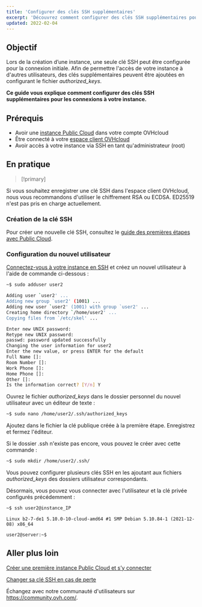 ```yaml
---
title: 'Configurer des clés SSH supplémentaires'
excerpt: 'Découvrez comment configurer des clés SSH supplémentaires pour votre instance Public Cloud'
updated: 2022-02-04
---
```


## Objectif
 
Lors de la création d’une instance, une seule clé SSH peut être configurée pour la connexion initiale. Afin de permettre l'accès de votre instance à d'autres utilisateurs, des clés supplémentaires peuvent être ajoutées en configurant le fichier *authorized_keys*.

**Ce guide vous explique comment configurer des clés SSH supplémentaires pour les connexions à votre instance.**

## Prérequis

- Avoir une [instance Public Cloud](https://www.ovhcloud.com/fr-ca/public-cloud/) dans votre compte OVHcloud
- Être connecté à votre [espace client OVHcloud](https://ca.ovh.com/auth/?action=gotomanager&from=https://www.ovh.com/ca/fr/&ovhSubsidiary=qc)
- Avoir accès à votre instance via SSH en tant qu'administrateur (root)

## En pratique

> [!primary]
>
Si vous souhaitez enregistrer une clé SSH dans l'espace client OVHcloud, nous vous recommandons d'utiliser le chiffrement RSA ou ECDSA. ED25519 n'est pas pris en charge actuellement.
>

### Création de la clé SSH

Pour créer une nouvelle clé SSH, consultez le [guide des premières étapes avec Public Cloud](/pages/public_cloud/compute/public-cloud-first-steps).

### Configuration du nouvel utilisateur

[Connectez-vous à votre instance en SSH](/pages/platform/public-cloud/public-cloud-first-steps#etape-4-connexion-a-votre-instance) et créez un nouvel utilisateur à l'aide de commande ci-dessous :

```bash
~$ sudo adduser user2

Adding user `user2' ...
Adding new group `user2' (1001) ...
Adding new user `user2' (1001) with group `user2' ...
Creating home directory `/home/user2' ...
Copying files from `/etc/skel' ...

Enter new UNIX password:
Retype new UNIX password:
passwd: password updated successfully
Changing the user information for user2
Enter the new value, or press ENTER for the default
Full Name []:
Room Number []:
Work Phone []:
Home Phone []:
Other []:
Is the information correct? [Y/n] Y
```

Ouvrez le fichier *authorized_keys* dans le dossier personnel du nouvel utilisateur avec un éditeur de texte :

```bash
~$ sudo nano /home/user2/.ssh/authorized_keys
```

Ajoutez dans le fichier la clé publique créée à la première étape. Enregistrez et fermez l'éditeur.

Si le dossier .ssh n'existe pas encore, vous pouvez le créer avec cette commande :

```bash
~$ sudo mkdir /home/user2/.ssh/
```

Vous pouvez configurer plusieurs clés SSH en les ajoutant aux fichiers *authorized_keys* des dossiers utilisateur correspondants.

Désormais, vous pouvez vous connecter avec l'utilisateur et la clé privée configurés précédemment :

```bash
~$ ssh user2@instance_IP
```
```console
Linux b2-7-de1 5.10.0-10-cloud-amd64 #1 SMP Debian 5.10.84-1 (2021-12-08) x86_64

user2@server:~$
```

## Aller plus loin

[Créer une première instance Public Cloud et s’y connecter](/pages/public_cloud/compute/public-cloud-first-steps)

[Changer sa clé SSH en cas de perte](/pages/public_cloud/compute/replacing_lost_ssh_key)

Échangez avec notre communauté d'utilisateurs sur <https://community.ovh.com/>.
